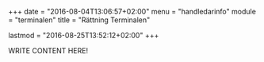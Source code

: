 +++
date = "2016-08-04T13:06:57+02:00"
menu = "handledarinfo"
module = "terminalen"
title = "Rättning Terminalen"

lastmod = "2016-08-25T13:52:12+02:00"
+++

WRITE CONTENT HERE!

